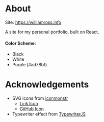 # About

Site: https://williamross.info

A site for my personal portfolio, built on React.

#### Color Scheme:

- Black
- White
- Purple (#ad78bf)

# Acknowledgements

- SVG icons from [iconmonstr](https://iconmonstr.com)
    - [Link Icon](https://iconmonstr.com/link-1-svg/)
    - [GitHub Icon](https://iconmonstr.com/github-1-svg/)
- Typewriter effect from [TypewriterJS](https://safi.me.uk/typewriterjs/)